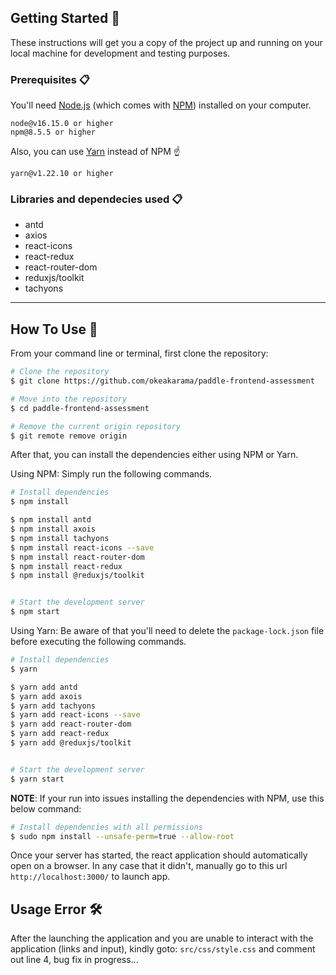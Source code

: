 ## Getting Started 🚀

These instructions will get you a copy of the project up and running on your local machine for development and testing purposes.

### Prerequisites 📋

You'll need [Node.js](https://nodejs.org/en/download/) (which comes with [NPM](http://npmjs.com)) installed on your computer.

```
node@v16.15.0 or higher
npm@8.5.5 or higher
```

Also, you can use [Yarn](https://yarnpkg.com/) instead of NPM ☝️

```
yarn@v1.22.10 or higher
```


### Libraries and dependecies used  📋

- antd
- axios
- react-icons
- react-redux
- react-router-dom
- reduxjs/toolkit
- tachyons

---

## How To Use 🔧

From your command line or terminal, first clone the repository:

```bash
# Clone the repository
$ git clone https://github.com/okeakarama/paddle-frontend-assessment

# Move into the repository
$ cd paddle-frontend-assessment

# Remove the current origin repository
$ git remote remove origin
```

After that, you can install the dependencies either using NPM or Yarn.

Using NPM: Simply run the following commands.

```bash
# Install dependencies
$ npm install

$ npm install antd
$ npm install axois
$ npm install tachyons
$ npm install react-icons --save
$ npm install react-router-dom
$ npm install react-redux
$ npm install @reduxjs/toolkit


# Start the development server
$ npm start
```

Using Yarn: Be aware of that you'll need to delete the `package-lock.json` file before executing the following commands.

```bash
# Install dependencies
$ yarn

$ yarn add antd
$ yarn add axois
$ yarn add tachyons
$ yarn add react-icons --save
$ yarn add react-router-dom
$ yarn add react-redux
$ yarn add @reduxjs/toolkit


# Start the development server
$ yarn start
```

**NOTE**:
If your run into issues installing the dependencies with NPM, use this below command:

```bash
# Install dependencies with all permissions
$ sudo npm install --unsafe-perm=true --allow-root
```

Once your server has started, the react application should automatically open on a browser. In any case that it didn't, manually go to this url `http://localhost:3000/` to launch app.



## Usage Error 🛠️
After the launching the application and you are unable to interact with the application (links and input), kindly goto:
`src/css/style.css` and comment out line 4, bug fix in progress...
